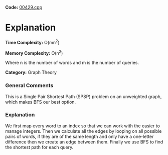 **Code:** [00429.cpp](./00429.cpp)

# Explanation

**Time Complexity:** O(mn<sup>2</sup>)

**Memory Complexity:** O(n<sup>2</sup>)

Where n is the number of words and m is the number of queries.

**Category:** Graph Theory

### General Comments

This is a Single Pair Shortest Path (SPSP) problem on an unweighted graph, which makes BFS our best option.

### Explanation

We first map every word to an index so that we can work with the easier to manage integers. Then we calculate all the edges by looping on all possible pairs of words, if they are of the same length and only have a one-letter difference then we create an edge between them. Finally we use BFS to find the shortest path for each query.

